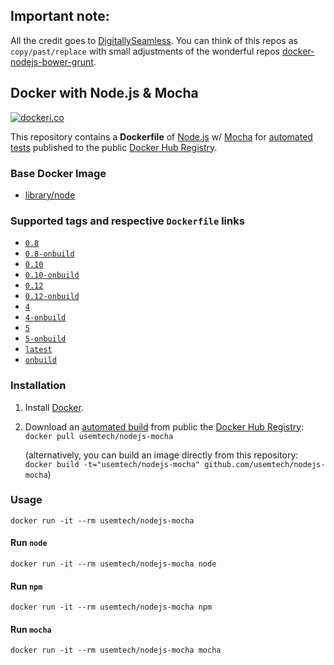 ## Important note:

All the credit goes to [DigitallySeamless](https://github.com/DigitallySeamless). You can think of this repos as `copy/past/replace`
with small adjustments of the wonderful repos [docker-nodejs-bower-grunt](https://github.com/DigitallySeamless/docker-nodejs-bower-grunt).

## Docker with Node.js & Mocha
[![dockeri.co](http://dockeri.co/image/usemtech/nodejs-mocha)](https://hub.docker.com/r/usemtech/nodejs-mocha/)

This repository contains a **Dockerfile** of [Node.js](http://nodejs.org/) w/ [Mocha](https://mochajs.org/) for [automated tests](https://hub.docker.com/r/usemtech/nodejs-mocha/) published to the public [Docker Hub Registry](https://hub.docker.com/).

### Base Docker Image

* [library/node](https://hub.docker.com/r/library/node/)

### Supported tags and respective `Dockerfile` links
* [`0.8`](https://github.com/Usemtech/docker-nodejs-mocha/blob/v0.8/Dockerfile)
* [`0.8-onbuild`](https://github.com/Usemtech/docker-nodejs-mocha/blob/v0.8-onbuild/Dockerfile)
* [`0.10`](https://github.com/Usemtech/docker-nodejs-mocha/blob/v0.10/Dockerfile)
* [`0.10-onbuild`](https://github.com/Usemtech/docker-nodejs-mocha/blob/v0.10-onbuild/Dockerfile)
* [`0.12`](https://github.com/Usemtech/docker-nodejs-mocha/blob/v0.12/Dockerfile)
* [`0.12-onbuild`](https://github.com/Usemtech/docker-nodejs-mocha/blob/v0.12-onbuild/Dockerfile)
* [`4`](https://github.com/Usemtech/docker-nodejs-mocha/blob/v4/Dockerfile)
* [`4-onbuild`](https://github.com/Usemtech/docker-nodejs-mocha/blob/v4-onbuild/Dockerfile)
* [`5`](https://github.com/Usemtech/docker-nodejs-mocha/blob/v5/Dockerfile)
* [`5-onbuild`](https://github.com/Usemtech/docker-nodejs-mocha/blob/v5-onbuild/Dockerfile)
* [`latest`](https://github.com/Usemtech/docker-nodejs-mocha/blob/master/Dockerfile)
* [`onbuild`](https://github.com/Usemtech/docker-nodejs-mocha/blob/onbuild/Dockerfile)

### Installation

1. Install [Docker](https://www.docker.com/).

2. Download an [automated build](https://hub.docker.com/r/usemtech/nodejs-mocha/) from public the [Docker Hub Registry](https://hub.docker.com/): `docker pull usemtech/nodejs-mocha`

   (alternatively, you can build an image directly from this repository: `docker build -t="usemtech/nodejs-mocha" github.com/usemtech/nodejs-mocha`)


### Usage

    docker run -it --rm usemtech/nodejs-mocha

#### Run `node`

    docker run -it --rm usemtech/nodejs-mocha node

#### Run `npm`

    docker run -it --rm usemtech/nodejs-mocha npm

#### Run `mocha`

    docker run -it --rm usemtech/nodejs-mocha mocha

